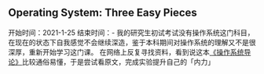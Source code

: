 ## Operating System: Three Easy Pieces
开始时间：2021-1-25
结束时间：-
我的研究生初试考试没有操作系统这门科目，在现在的状态下自我感觉不会继续深造，鉴于本科期间对操作系统的理解又不是很深厚，重新开始学习这门课。
在网络上反复寻找资料，看到说这本[《操作系统导论》](http://pages.cs.wisc.edu/~remzi/OSTEP/)比较通俗易懂，于是尝试看原文，完成实验提升自己的「内力」
